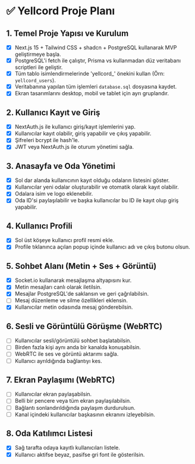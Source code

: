 # ✅ Yellcord Proje Planı

## 1. Temel Proje Yapısı ve Kurulum
- [X] Next.js 15 + Tailwind CSS + shadcn + PostgreSQL kullanarak MVP geliştirmeye başla.
- [X] PostgreSQL'i fetch ile çalıştır, Prisma vs kullanmadan düz veritabanı scriptleri ile geliştir.
- [X] Tüm tablo isimlendirmelerinde 'yellcord_' önekini kullan (Örn: `yellcord_users`).
- [X] Veritabanına yapılan tüm işlemleri `database.sql` dosyasına kaydet.
- [X] Ekran tasarımlarını desktop, mobil ve tablet için ayrı gruplandır.

## 2. Kullanıcı Kayıt ve Giriş
- [X] NextAuth.js ile kullanıcı giriş/kayıt işlemlerini yap.
- [X] Kullanıcılar kayıt olabilir, giriş yapabilir ve çıkış yapabilir.
- [X] Şifreleri bcrypt ile hash'le.
- [X] JWT veya NextAuth.js ile oturum yönetimi sağla.

## 3. Anasayfa ve Oda Yönetimi
- [X] Sol dar alanda kullanıcının kayıt olduğu odaların listesini göster.
- [X] Kullanıcılar yeni odalar oluşturabilir ve otomatik olarak kayıt olabilir.
- [X] Odalara isim ve logo eklenebilir.
- [X] Oda ID'si paylaşılabilir ve başka kullanıcılar bu ID ile kayıt olup giriş yapabilir.

## 4. Kullanıcı Profili
- [X] Sol üst köşeye kullanıcı profil resmi ekle.
- [X] Profile tıklanınca açılan popup içinde kullanıcı adı ve çıkış butonu olsun.

## 5. Sohbet Alanı (Metin + Ses + Görüntü)
- [X] Socket.io kullanarak mesajlaşma altyapısını kur.
- [X] Metin mesajları canlı olarak iletilsin.
- [X] Mesajlar PostgreSQL'de saklansın ve geri çağrılabilsin.
- [ ] Mesaj düzenleme ve silme özellikleri eklensin.
- [X] Kullanıcılar metin odasında mesaj gönderebilsin.

## 6. Sesli ve Görüntülü Görüşme (WebRTC)
- [ ] Kullanıcılar sesli/görüntülü sohbet başlatabilsin.
- [ ] Birden fazla kişi aynı anda bir kanalda konuşabilsin.
- [ ] WebRTC ile ses ve görüntü aktarımı sağla.
- [ ] Kullanıcı ayrıldığında bağlantıyı kes.

## 7. Ekran Paylaşımı (WebRTC)
- [ ] Kullanıcılar ekran paylaşabilsin.
- [ ] Belli bir pencere veya tüm ekran paylaşılabilsin.
- [ ] Bağlantı sonlandırıldığında paylaşım durdurulsun.
- [ ] Kanal içindeki kullanıcılar başkasının ekranını izleyebilsin.

## 8. Oda Katılımcı Listesi
- [X] Sağ tarafta odaya kayıtlı kullanıcıları listele.
- [X] Kullanıcı aktifse beyaz, pasifse gri font ile gösterilsin.
